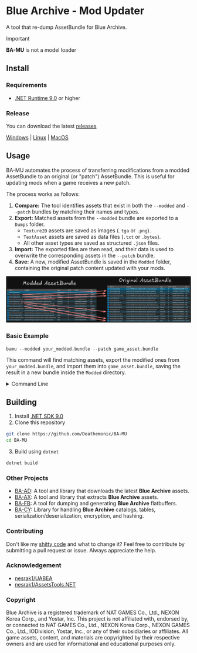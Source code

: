 ﻿# Blue Archive - Mod Updater

A tool that re-dump AssetBundle for Blue Archive.

> [!IMPORTANT]
> **BA-MU** is not a model loader
> 

## Install

### Requirements
- [.NET Runtime 9.0](https://dotnet.microsoft.com/download/dotnet/9.0) or higher

### Release
You can download the latest [releases](https://github.com/Deathemonic/BA-MU/releases)

[Windows](https://github.com/Deathemonic/BA-MU/releases/latest/download/BA-MU-win-x64.zip) | [Linux](https://github.com/Deathemonic/BA-MU/releases/latest/download/BA-MU-linux-x64.zip) | [MacOS](https://github.com/Deathemonic/BA-MU/releases/latest/download/BA-MU-osx-arm64.zip)

## Usage

BA-MU automates the process of transferring modifications from a modded AssetBundle to an original (or "patch") AssetBundle. This is useful for updating mods when a game receives a new patch.

The process works as follows:
1.  **Compare:** The tool identifies assets that exist in both the `--modded` and `--patch` bundles by matching their names and types.
2.  **Export:** Matched assets from the `--modded` bundle are exported to a `Dumps` folder.
    -   `Texture2D` assets are saved as images (`.tga` or `.png`).
    -   `TextAsset` assets are saved as data files (`.txt` or `.bytes`).
    -   All other asset types are saved as structured `.json` files.
3.  **Import:** The exported files are then read, and their data is used to overwrite the corresponding assets in the `--patch` bundle.
4.  **Save:** A new, modified AssetBundle is saved in the `Modded` folder, containing the original patch content updated with your mods.

![structure](.github/docs/structure.png)

### Basic Example

```shell
bamu --modded your_modded.bundle --patch game_asset.bundle
```

This command will find matching assets, export the modified ones from `your_modded.bundle`, and import them into `game_asset.bundle`, saving the result in a new bundle inside the `Modded` directory.

<details>
<summary>Command Line</summary>

### `bamu --help`

| Argument                 | Alias       | Description                                                                   | Default |
|--------------------------|-------------|-------------------------------------------------------------------------------|---------|
| `--modded <path>`        | `-m`        | **(Required)** Path to the modded asset bundle.                               |         |
| `--patch <path>`         | `-p`        | **(Required)** Path to the original/patch asset bundle.                       |         |
| `--imageFormat <format>` | `--image`   | Sets the export format for textures.                                          | `tga`   |
| `--textFormat <format>`  | `--text`    | Sets the export format for text assets.                                       | `txt`   |
| `--includeTypes <types>` | `--include` | Comma-separated list of asset types to include (e.g., "texture2d,textasset"). |         |
| `--excludeTypes <types>` | `--exclude` | Comma-separated list of asset types to exclude.                               |         |
| `--onlyTypes <types>`    | `--only`    | Only process assets of these specific types.                                  |         |
| `--verbose`              | `-v`        | Enables detailed debug logging.                                               | `false` |
| `--types`                | `-t`        | Lists all available asset types and exits.                                    | `false` |


</details>

## Building

1. Install [.NET SDK 9.0](https://dotnet.microsoft.com/en-us/download/dotnet/9.0)
2. Clone this repository
```sh
git clone https://github.com/Deathemonic/BA-MU
cd BA-MU
```
3. Build using `dotnet`
```sh
dotnet build
```

### Other Projects

- [BA-AD](https://github.com/Deathemonic/BA-AD): A tool and library that downloads the latest **Blue Archive** assets.
- [BA-AX](https://github.com/Deathemonic/BA-AX): A tool and library that extracts **Blue Archive** assets.
- [BA-FB](https://github.com/Deathemonic/BA-FB): A tool for dumping and generating **Blue Archive** flatbuffers.
- [BA-CY](https://github.com/Deathemonic/BA-CY): Library for handling **Blue Archive** catalogs, tables, serialization/deserialization, encryption, and hashing.


### Contributing
Don't like my [shitty code](https://www.reddit.com/r/programminghorror) and what to change it? Feel free to contribute by submitting a pull request or issue. Always appreciate the help.


### Acknowledgement
- [nesrak1/UABEA](https://github.com/nesrak1/UABEA)
- [nesrak1/AssetsTools.NET](https://github.com/nesrak1/AssetsTools.NET)

### Copyright
Blue Archive is a registered trademark of NAT GAMES Co., Ltd., NEXON Korea Corp., and Yostar, Inc.
This project is not affiliated with, endorsed by, or connected to NAT GAMES Co., Ltd., NEXON Korea Corp., NEXON GAMES Co., Ltd., IODivision, Yostar, Inc., or any of their subsidiaries or affiliates.
All game assets, content, and materials are copyrighted by their respective owners and are used for informational and educational purposes only.